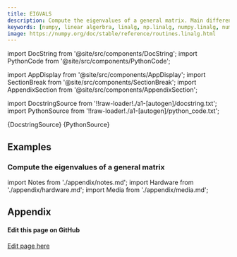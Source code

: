 ```yaml
---
title: EIGVALS
description: Compute the eigenvalues of a general matrix. Main difference between `eigvals` and `eig` the eigenvectors aren't returned.
keywords: [numpy, linear algerbra, linalg, np.linalg, numpy.linalg, numpy.linalg.eigvals]
image: https://numpy.org/doc/stable/reference/routines.linalg.html
---
```


[//]: # (Custom component imports)

import DocString from '@site/src/components/DocString';
import PythonCode from '@site/src/components/PythonCode';

import AppDisplay from '@site/src/components/AppDisplay';
import SectionBreak from '@site/src/components/SectionBreak';
import AppendixSection from '@site/src/components/AppendixSection';

[//]: # (Docstring)

import DocstringSource from '!!raw-loader!./a1-[autogen]/docstring.txt';
import PythonSource from '!!raw-loader!./a1-[autogen]/python_code.txt';


<DocString>{DocstringSource}</DocString>
<PythonCode GLink='NUMPY/linalg/EIGVALS/EIGVALS.py'>{PythonSource}</PythonCode>


<SectionBreak />

    

[//]: # (Examples)

## Examples

### Compute the eigenvalues of a general matrix

<AppDisplay 
  GLink='NUMPY/linalg/EIGVALS'
  nodeLabel='EIGVALS'>
</AppDisplay>

<SectionBreak />

    

[//]: # (Appendix)

import Notes from './appendix/notes.md';
import Hardware from './appendix/hardware.md';
import Media from './appendix/media.md';

## Appendix

<AppendixSection index={0} folderPath='nodes/NUMPY/linalg/EIGVALS/appendix/'><Notes /></AppendixSection>
<AppendixSection index={1} folderPath='nodes/NUMPY/linalg/EIGVALS/appendix/'><Hardware /></AppendixSection>
<AppendixSection index={2} folderPath='nodes/NUMPY/linalg/EIGVALS/appendix/'><Media /></AppendixSection>

<SectionBreak />

[//]: # (Edit page on GitHub)

#### Edit this page on GitHub

[Edit page here](https://github.com/flojoy-ai/docs/tree/main/docs/nodes/NUMPY/LINALG/EIGVALS)


